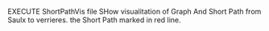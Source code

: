 EXECUTE ShortPathVis file 
SHow visualitation of Graph And Short Path from Saulx to verrieres. 
the Short Path marked in red line. 

